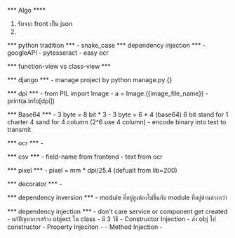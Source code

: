 *** Algo ****
1) รับจาก front เป็น json
2) 





*** python tradition *** 
    - snake_case
*** dependency injection *** 
    - googleAPI
    - pytesseract
    - easy ocr 

*** function-view vs class-view  *** 

*** django *** 
    - manage project by python manage.py {}

*** dpi *** 
    - from PIL import Image
    - a = Image.({image_file_name})
    - print(a.info[dpi])

*** Base64 ***
    - 3 byte = 8 bit * 3 
    - 3 byte = 6 * 4 (base64) 6 bit stand for 1 charter 4 sand for 4 column  (2^6 use 4 column)
    - encode binary into text to transmit  


*** ocr *** 
    - 

*** csv *** 
    - field-name from frontend
    - text from ocr 

*** pixel *** 
    - pixel = mm * dpi/25.4  (defualt from lib=200)

*** decorator ***
    - 

*** dependency inversion *** 
    - module ที่อยู่สูงต้องไม่ขึ้นกับ module ที่อยู่ด้านล่างกว่า

*** dependency injection *** 
    - don't care service or component get created 
    - แก้ปัญหาการสร้าง object ใน class 
    - มี 3 วิธี 
      - Constructor Injection
        - ส่ง obj ไป constructor 
      - Property Injeciton
        - 
      - Method Injection
        - 

    